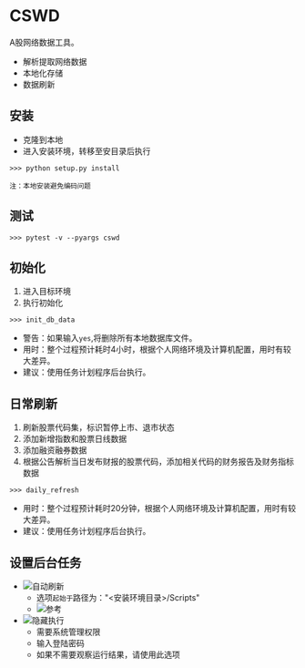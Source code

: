 
# CSWD

A股网络数据工具。
+ 解析提取网络数据
+ 本地化存储
+ 数据刷新

## 安装

+ 克隆到本地
+ 进入安装环境，转移至安目录后执行

`>>> python setup.py install`

	注：本地安装避免编码问题

## 测试

`>>> pytest -v --pyargs cswd`

## 初始化

1. 进入目标环境
2. 执行初始化

`>>> init_db_data`

+ 警告：如果输入`yes`,将删除所有本地数据库文件。
+ 用时：整个过程预计耗时4小时，根据个人网络环境及计算机配置，用时有较大差异。
+ 建议：使用任务计划程序后台执行。

## 日常刷新

1. 刷新股票代码集，标识暂停上市、退市状态
2. 添加新增指数和股票日线数据
3. 添加融资融券数据
4. 根据公告解析当日发布财报的股票代码，添加相关代码的财务报告及财务指标数据

`>>> daily_refresh`

+ 用时：整个过程预计耗时20分钟，根据个人网络环境及计算机配置，用时有较大差异。
+ 建议：使用任务计划程序后台执行。

## 设置后台任务

+ ![自动刷新](https://github.com/liudengfeng/cswd/blob/master/images/后台刷新.PNG)
	+ 选项`起始于`路径为："<安装环境目录>/Scripts"
	+ ![参考](https://github.com/liudengfeng/cswd/blob/master/images/文件路径.PNG)
+ ![隐藏执行](https://github.com/liudengfeng/cswd/blob/master/images/隐藏执行.PNG)
	+ 需要系统管理权限
	+ 输入登陆密码
	+ 如果不需要观察运行结果，请使用此选项